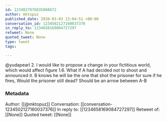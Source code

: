 ```yaml
---
id: 1234827076835868672
author: mktopuz
published_date: 2020-03-03 13:04:51 +00:00
conversation_id: 1234502127160037376
in_reply_to: 1234658169084727297
retweet: None
quoted_tweet: None
type: tweet
tags:

---
```


@yudapearl 2. I would like to propose a change in your fictitious world, which would affect figure 1.6. What if A had decided not to shoot and announced it. B knows he will be the one that shot the prisoner for sure if he fires, Would the prisoner still dead? Should be an arrow between A-B

### Metadata

Author: [[@mktopuz]]
Conversation: [[conversation-1234502127160037376]]
In reply to: [[1234658169084727297]]
Retweet of: [[None]]
Quoted tweet: [[None]]

